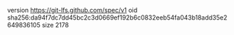 version https://git-lfs.github.com/spec/v1
oid sha256:da94f7dc7dd45bc2c3d0669ef192b6c0832eeb54fa043b18add35e2649836105
size 2178
